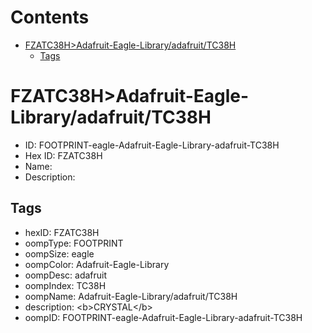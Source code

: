 



Contents
========

* [FZATC38H>Adafruit-Eagle-Library/adafruit/TC38H](#fzatc38hadafruit-eagle-libraryadafruittc38h)
	* [Tags](#tags)

# FZATC38H>Adafruit-Eagle-Library/adafruit/TC38H

- ID: FOOTPRINT-eagle-Adafruit-Eagle-Library-adafruit-TC38H
- Hex ID: FZATC38H
- Name: 
- Description: 

## Tags

- hexID: FZATC38H
- oompType: FOOTPRINT
- oompSize: eagle
- oompColor: Adafruit-Eagle-Library
- oompDesc: adafruit
- oompIndex: TC38H
- oompName: Adafruit-Eagle-Library/adafruit/TC38H
- description: &lt;b&gt;CRYSTAL&lt;/b&gt;
- oompID: FOOTPRINT-eagle-Adafruit-Eagle-Library-adafruit-TC38H

